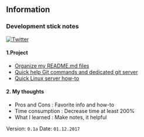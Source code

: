 ## Information
### Development stick notes
[![Twitter](https://img.shields.io/twitter/url/https/github.com/EvilEpicCoder/Ag3_Info_Dev.svg?style=social&style=plastic)](https://twitter.com/intent/tweet?text=Wow:&url=https%3A%2F%2Fgithub.com%2FEvilEpicCoder%2FAg3_Info_Dev)
#### 1.Project
 * [Organize my README.md files](https://github.com/EvilEpicCoder/Ag3_Info_Dev/blob/master/EEC_ReadmeMD.md)
 * [Quick help Git commands and dedicated git server](https://github.com/EvilEpicCoder/Ag3_Info_Dev/blob/master/EEC_GoodMorningGit.md)
 * [Quick Linux server how-to](https://github.com/EvilEpicCoder/Ag3_Info_Dev/blob/master/LinuxMint_WebServer.md)
#### 2. My thoughts
  * Pros and Cons : Favorite info and how-to
  * Time consumption : Decrease time at least 200%
  * What I learned : Make notes, it helpful

  Version: `0.1a`
  Date: `01.12.2017`
